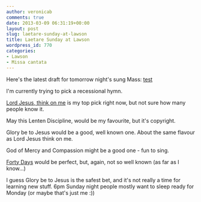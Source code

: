 ```yaml
---
author: veronicab
comments: true
date: 2013-03-09 06:31:19+00:00
layout: post
slug: laetare-sunday-at-lawson
title: Laetare Sunday at Lawson
wordpress_id: 770
categories:
- Lawson
- Missa cantata
---
```


Here's the latest draft for tomorrow night's sung Mass:
[test](http://repleatur.net/wp-content/uploads/2013/03/test.pdf)

I'm currently trying to pick a recessional hymn.

[Lord Jesus, think on me](http://cyberhymnal.org/htm/l/o/lojthink.htm) is my top pick right now, but not sure how many people know it.

May this Lenten Discipline, would be my favourite, but it's copyright.

Glory be to Jesus would be a good, well known one. About the same flavour as Lord Jesus think on me.

God of Mercy and Compassion might be a good one - fun to sing.

[Forty Days](http://nethymnal.org/htm/f/o/fortyday.htm) would be perfect, but, again, not so well known (as far as I know...)

I guess Glory be to Jesus is the safest bet, and it's not really a time for learning new stuff.  6pm Sunday night people mostly want to sleep ready for Monday (or maybe that's just  me :))
